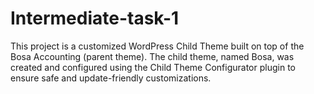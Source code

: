# Intermediate-task-1
This project is a customized WordPress Child Theme built on top of the Bosa Accounting (parent theme). The child theme, named Bosa, was created and configured using the Child Theme Configurator plugin to ensure safe and update-friendly customizations.
